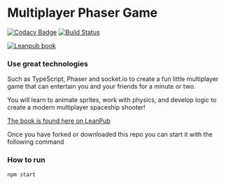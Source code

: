 # Multiplayer Phaser Game

[![Codacy Badge](https://api.codacy.com/project/badge/Grade/b1f5cc255c5f40b4a1dcc6f0431447a5)](https://www.codacy.com/app/o.lodriguez/Multiplayer-Phaser-game?utm_source=github.com&utm_medium=referral&utm_content=code0wl/Multiplayer-Phaser-game&utm_campaign=badger)
[![Build Status](https://travis-ci.org/code0wl/Multiplayer-Phaser-game.svg?branch=develop)](https://travis-ci.org/code0wl/Multiplayer-Phaser-game)

[![Leanpub book](https://github.com/code0wl/Multiplayer-Phaser-game/blob/develop/public/assets/book-template.png?raw=true)](https://leanpub.com/buildmultiplayergame)

### Use great technologies 
Such as TypeScript, Phaser and socket.io to create a fun little multiplayer 
game that can entertain you and your friends for a minute or two.

You will learn to animate sprites, work with physics, and develop logic to 
create a modern multiplayer spaceship shooter!

[The book is found here on LeanPub](https://leanpub.com/buildmultiplayergame)

Once you have forked or downloaded this repo you can start it with the following command

### How to run
```bash
npm start
```

